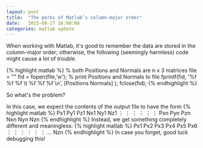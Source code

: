 ```yaml
---
layout: post
title:  "The perks of Matlab’s column-major order"
date:   2015-09-17 16:00:00
categories: matlab update
---
```

When working with Matlab, it's good to remember the data are stored in the column-major order; otherwise, the following (seemingly harmless) code might cause a lot of trouble.

{% highlight matlab %}
% both Positions and Normals are n x 3 matrices
file = ""
fid = fopen(file,'w');
% print Positions and Normals to file
fprintf(fid, '%f %f %f \t %f %f %f \n', [Positions Normals] );
fclose(fid);
{% endhighlight %}

So what's the problem?

In this case, we expect the contents of the output file to have the form
{% highlight matlab %}
Px1 Py1 Pz1   Nx1 Ny1 Nz1
 ⋮  ⋮  ⋮     ⋮  ⋮  ⋮
Pxn Pyn Pzn   Nxn Nyn Nzn
{% endhighlight %}
Instead, we get something completely different and meaningless:
{% highlight matlab %}
Px1 Px2 Px3   Px4 Px5 Px6
 ⋮  ⋮  ⋮    ⋮   ⋮  ⋮
            …         Nzn
{% endhighlight %}
In case you forget, good luck debugging this!